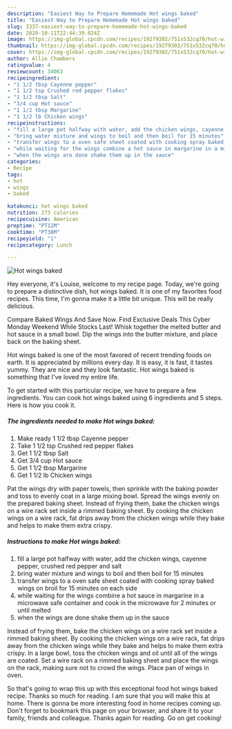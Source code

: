 ```yaml
---
description: "Easiest Way to Prepare Homemade Hot wings baked"
title: "Easiest Way to Prepare Homemade Hot wings baked"
slug: 3337-easiest-way-to-prepare-homemade-hot-wings-baked
date: 2020-10-11T22:44:39.024Z
image: https://img-global.cpcdn.com/recipes/19279302/751x532cq70/hot-wings-baked-recipe-main-photo.jpg
thumbnail: https://img-global.cpcdn.com/recipes/19279302/751x532cq70/hot-wings-baked-recipe-main-photo.jpg
cover: https://img-global.cpcdn.com/recipes/19279302/751x532cq70/hot-wings-baked-recipe-main-photo.jpg
author: Allie Chambers
ratingvalue: 4
reviewcount: 34063
recipeingredient:
- "1 1/2 tbsp Cayenne pepper"
- "1 1/2 tsp Crushed red pepper flakes"
- "1 1/2 tbsp Salt"
- "3/4 cup Hot sauce"
- "1 1/2 tbsp Margarine"
- "1 1/2 lb Chicken wings"
recipeinstructions:
- "fill a large pot halfway with water, add the chicken wings, cayenne pepper, crushed red pepper and salt"
- "bring water mixture and wings to boil and then boil for 15 minutes"
- "transfer wings to a oven safe sheet coated with cooking spray baked wings on broil for 15 minutes on each side"
- "while waiting for the wings combine a hot sauce in margarine in a microwave safe container and cook in the microwave for 2 minutes or until melted"
- "when the wings are done shake them up in the sauce"
categories:
- Recipe
tags:
- hot
- wings
- baked

katakunci: hot wings baked 
nutrition: 273 calories
recipecuisine: American
preptime: "PT12M"
cooktime: "PT38M"
recipeyield: "1"
recipecategory: Lunch

---
```



![Hot wings baked](https://img-global.cpcdn.com/recipes/19279302/751x532cq70/hot-wings-baked-recipe-main-photo.jpg)

Hey everyone, it's Louise, welcome to my recipe page. Today, we're going to prepare a distinctive dish, hot wings baked. It is one of my favorites food recipes. This time, I'm gonna make it a little bit unique. This will be really delicious.

Compare Baked Wings And Save Now. Find Exclusive Deals This Cyber Monday Weekend While Stocks Last! Whisk together the melted butter and hot sauce in a small bowl. Dip the wings into the butter mixture, and place back on the baking sheet.

Hot wings baked is one of the most favored of recent trending foods on earth. It is appreciated by millions every day. It is easy, it is fast, it tastes yummy. They are nice and they look fantastic. Hot wings baked is something that I've loved my entire life.


To get started with this particular recipe, we have to prepare a few ingredients. You can cook hot wings baked using 6 ingredients and 5 steps. Here is how you cook it.

<!--inarticleads1-->

##### The ingredients needed to make Hot wings baked:

1. Make ready 1 1/2 tbsp Cayenne pepper
1. Take 1 1/2 tsp Crushed red pepper flakes
1. Get 1 1/2 tbsp Salt
1. Get 3/4 cup Hot sauce
1. Get 1 1/2 tbsp Margarine
1. Get 1 1/2 lb Chicken wings


Pat the wings dry with paper towels, then sprinkle with the baking powder and toss to evenly coat in a large mixing bowl. Spread the wings evenly on the prepared baking sheet. Instead of frying them, bake the chicken wings on a wire rack set inside a rimmed baking sheet. By cooking the chicken wings on a wire rack, fat drips away from the chicken wings while they bake and helps to make them extra crispy. 

<!--inarticleads2-->

##### Instructions to make Hot wings baked:

1. fill a large pot halfway with water, add the chicken wings, cayenne pepper, crushed red pepper and salt
1. bring water mixture and wings to boil and then boil for 15 minutes
1. transfer wings to a oven safe sheet coated with cooking spray baked wings on broil for 15 minutes on each side
1. while waiting for the wings combine a hot sauce in margarine in a microwave safe container and cook in the microwave for 2 minutes or until melted
1. when the wings are done shake them up in the sauce


Instead of frying them, bake the chicken wings on a wire rack set inside a rimmed baking sheet. By cooking the chicken wings on a wire rack, fat drips away from the chicken wings while they bake and helps to make them extra crispy. In a large bowl, toss the chicken wings and oil until all of the wings are coated. Set a wire rack on a rimmed baking sheet and place the wings on the rack, making sure not to crowd the wings. Place pan of wings in oven. 

So that's going to wrap this up with this exceptional food hot wings baked recipe. Thanks so much for reading. I am sure that you will make this at home. There is gonna be more interesting food in home recipes coming up. Don't forget to bookmark this page on your browser, and share it to your family, friends and colleague. Thanks again for reading. Go on get cooking!
